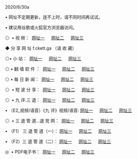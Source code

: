 <p>2020/6/30a
<p>• 网址不定期更新，连不上时，请不同时间再试试。
<p>• 建议用谷歌或火狐官方浏览器访问。
<p>◎  • 视 频： 
<a href="http://tcb.csso.cam/" target="_blank">网址一</a> 　 
<a href="http://tbb.csso.cam/" target="_blank">网址二</a> 　 
<a href="http://tab.csso.cam/b.html" target="_blank">网址三</a>
<p>◆ 分 享 网 址  f.ckett.ga  （请 收 藏） </p>

<p>◎•  小 站：  
<a href="http://tcb.csso.cam/f.html" target="_blank">网址一</a> 　 
<a href="http://tbb.csso.cam/h.html" target="_blank">网址二</a> 　 
<a href="http://tab.csso.cam/k/" target="_blank">网址三</a></p><p>

<p>◎  • 翻 墙 软 件 ：  
<a href="http://tcb.csso.cam/ff/" target="_blank">网址一</a> 　 
<a href="http://tbb.csso.cam/s/read/a1_nd.html" target="_blank">网址二</a> 　 
<a href="http://tab.csso.cam/ff/index.html" target="_blank">网址三</a></p>
<p>◎  • 每 日 新 闻：  
<a href="http://tcb.csso.cam/day/" target="_blank">网址一</a> 　 
<a href="http://tbb.csso.cam/day/" target="_blank">网址二</a> 　 
<a href="http://tab.csso.cam/day/index.html" target="_blank">网址三</a></p>
<p>◎   • 短 波 分 享：  
<a href="http://tcb.csso.cam/h/" target="_blank">网址一</a> 　 
<a href="http://tab.csso.cam/h/" target="_blank">网址二</a> 　 
<a href="http://tbb.csso.cam/h/index.html" target="_blank">网址三</a></p>
<p>◎   • 九 评.三 退：  
<a href="http://tcb.csso.cam/t/" target="_blank">网址一</a> 　 
<a href="http://tab.csso.cam/v2/index.html" target="_blank">网址二</a> 　 
<a href="http://tbb.csso.cam/tt/index.html" target="_blank">网址三</a> 　</p>
<p>  • （E2_视频/语音）《九 评》视频/语音: 
<a href="http://tcb.csso.cam/7738.html" target="_blank">网址一</a> 　 
<a href="http://tab.csso.cam/7614.html" target="_blank">网址二</a> 　 
<a href="http://tbb.csso.cam/7633.html" target="_blank">网址三</a></p>
<p>◎   • 三 退 管 道...退 党 网：  
<a href="http://tcb.csso.cam/go/td1.html" target="_blank">网址一</a> 　 
<a href="http://tab.csso.cam/go/td2.html" target="_blank">网址二</a> 　 
<a href="http://tbb.csso.cam/go/td3.html" target="_blank">网址三</a></p>
<p>  • （F1） 三 退 管 道（一）： 
<a href="http://tcb.csso.cam/dd/" target="_blank">网址一</a> 　 
<a href="http://tab.csso.cam/s/read/a1_tdx.html" target="_blank">网址二</a> 　 
<a href="http://tbb.csso.cam/dd/" target="_blank">网址三</a></p>
<p>  • （F2）三 退 管 道（二）： 
<a href="http://tab.csso.cam/d/" target="_blank">网址一</a> 　 
<a href="http://tcb.csso.cam/d/index.html" target="_blank">网址二</a> 　 
<a href="http://tbb.csso.cam/d/" target="_blank">网址三</a></p>
<p>◎   • PDF电子书：  
<a href="http://tcb.csso.cam/p/" target="_blank">网址一</a> 　 
<a href="http://tbb.csso.cam/p/index.html" target="_blank">网址二</a> 　 
<a href="http://tab.csso.cam/p/" target="_blank">网址三</a></p>
